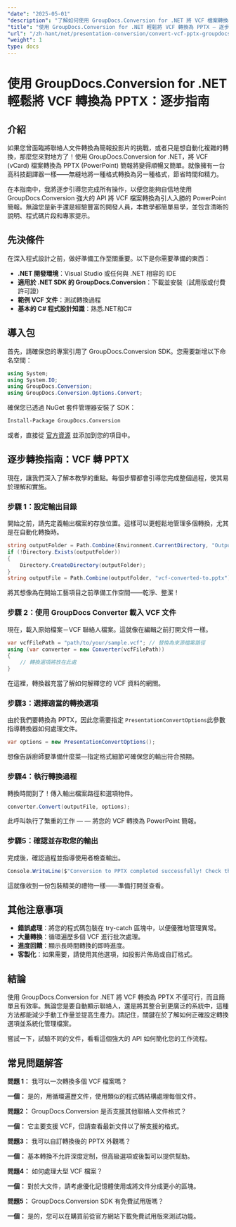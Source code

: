 ```yaml
---
"date": "2025-05-01"
"description": "了解如何使用 GroupDocs.Conversion for .NET 將 VCF 檔案轉換為 PPTX 格式。本逐步指南涵蓋設定、轉換以及與應用程式的整合。"
"title": "使用 GroupDocs.Conversion for .NET 輕鬆將 VCF 轉換為 PPTX — 逐步指南"
"url": "/zh-hant/net/presentation-conversion/convert-vcf-pptx-groupdocs-dotnet/"
"weight": 1
type: docs
---
```

# 使用 GroupDocs.Conversion for .NET 輕鬆將 VCF 轉換為 PPTX：逐步指南

## 介紹

如果您曾面臨將聯絡人文件轉換為簡報投影片的挑戰，或者只是想自動化複雜的轉換，那麼您來對地方了！使用 GroupDocs.Conversion for .NET，將 VCF (vCard) 檔案轉換為 PPTX (PowerPoint) 簡報將變得順暢又簡單。就像擁有一台高科技翻譯器一樣——無縫地將一種格式轉換為另一種格式，節省時間和精力。 

在本指南中，我將逐步引導您完成所有操作，以便您能夠自信地使用 GroupDocs.Conversion 強大的 API 將 VCF 檔案轉換為引人入勝的 PowerPoint 簡報。無論您是新手還是經驗豐富的開發人員，本教學都簡單易學，並包含清晰的說明、程式碼片段和專家提示。


## 先決條件

在深入程式設計之前，做好準備工作至關重要。以下是你需要準備的東西：

- **.NET 開發環境**：Visual Studio 或任何與 .NET 相容的 IDE
- **適用於 .NET SDK 的 GroupDocs.Conversion**：下載並安裝（試用版或付費許可證）
- **範例 VCF 文件**：測試轉換過程
- **基本的 C# 程式設計知識**：熟悉.NET和C#


## 導入包

首先，請確保您的專案引用了 GroupDocs.Conversion SDK。您需要新增以下命名空間：

```csharp
using System;
using System.IO;
using GroupDocs.Conversion;
using GroupDocs.Conversion.Options.Convert;
```

確保您已透過 NuGet 套件管理器安裝了 SDK：

```bash
Install-Package GroupDocs.Conversion
```

或者，直接從 [官方資源](https://releases.groupdocs.com/conversion/net/) 並添加到您的項目中。


## 逐步轉換指南：VCF 轉 PPTX

現在，讓我們深入了解本教學的重點。每個步驟都會引導您完成整個過程，使其易於理解和實施。


### 步驟 1：設定輸出目錄

開始之前，請先定義輸出檔案的存放位置。這樣可以更輕鬆地管理多個轉換，尤其是在自動化轉換時。

```csharp
string outputFolder = Path.Combine(Environment.CurrentDirectory, "Output");
if (!Directory.Exists(outputFolder))
{
    Directory.CreateDirectory(outputFolder);
}
string outputFile = Path.Combine(outputFolder, "vcf-converted-to.pptx");
```

將其想像為在開始工藝項目之前準備工作空間——乾淨、整潔！


### 步驟 2：使用 GroupDocs Converter 載入 VCF 文件

現在，載入原始檔案－VCF 聯絡人檔案。這就像在編輯之前打開文件一樣。

```csharp
var vcfFilePath = "path/to/your/sample.vcf"; // 替換為來源檔案路徑
using (var converter = new Converter(vcfFilePath))
{
    // 轉換選項將放在此處
}
```

在這裡，轉換器充當了解如何解釋您的 VCF 資料的網關。


### 步驟3：選擇適當的轉換選項

由於我們要轉換為 PPTX，因此您需要指定 `PresentationConvertOptions`此參數指導轉換器如何處理文件。

```csharp
var options = new PresentationConvertOptions();
```

想像告訴廚師要準備什麼菜—指定格式細節可確保您的輸出符合預期。


### 步驟4：執行轉換過程

轉換時間到了！傳入輸出檔案路徑和選項物件。

```csharp
converter.Convert(outputFile, options);
```

此呼叫執行了繁重的工作 — — 將您的 VCF 轉換為 PowerPoint 簡報。


### 步驟5：確認並存取您的輸出

完成後，確認過程並指導使用者檢查輸出。

```csharp
Console.WriteLine($"Conversion to PPTX completed successfully! Check the output at {outputFolder}");
```

這就像收到一份包裝精美的禮物一樣——準備打開並查看。


## 其他注意事項

- **錯誤處理**：將您的程式碼包裝在 try-catch 區塊中，以便優雅地管理異常。
- **大量轉換**：循環遍歷多個 VCF 進行批次處理。
- **進度回饋**：顯示長時間轉換的即時進度。
- **客製化**：如果需要，請使用其他選項，如投影片佈局或自訂格式。


## 結論

使用 GroupDocs.Conversion for .NET 將 VCF 轉換為 PPTX 不僅可行，而且簡單且有效率。無論您是要自動顯示聯絡人，還是將其整合到更廣泛的系統中，這種方法都能減少手動工作量並提高生產力。請記住，關鍵在於了解如何正確設定轉換選項並系統化管理檔案。

嘗試一下，試驗不同的文件，看看這個強大的 API 如何簡化您的工作流程。


## 常見問題解答

**問題 1：** 我可以一次轉換多個 VCF 檔案嗎？  

**一個：** 是的，用循環遍歷文件，使用類似的程式碼結構處理每個文件。

**問題2：** GroupDocs.Conversion 是否支援其他聯絡人文件格式？  

**一個：** 它主要支援 VCF，但請查看最新文件以了解支援的格式。

**問題3：** 我可以自訂轉換後的 PPTX 外觀嗎？  

**一個：** 基本轉換不允許深度定制，但高級選項或後製可以提供幫助。

**問題4：** 如何處理大型 VCF 檔案？  

**一個：** 對於大文件，請考慮優化記憶體使用或將文件分成更小的區塊。

**問題5：** GroupDocs.Conversion SDK 有免費試用版嗎？  

**一個：** 是的，您可以在購買前從官方網站下載免費試用版來測試功能。